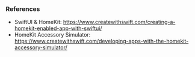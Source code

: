 
### References
- SwiftUI & HomeKit: https://www.createwithswift.com/creating-a-homekit-enabled-app-with-swiftui/
- HomeKit Accessory Simulator: https://www.createwithswift.com/developing-apps-with-the-homekit-accessory-simulator/

